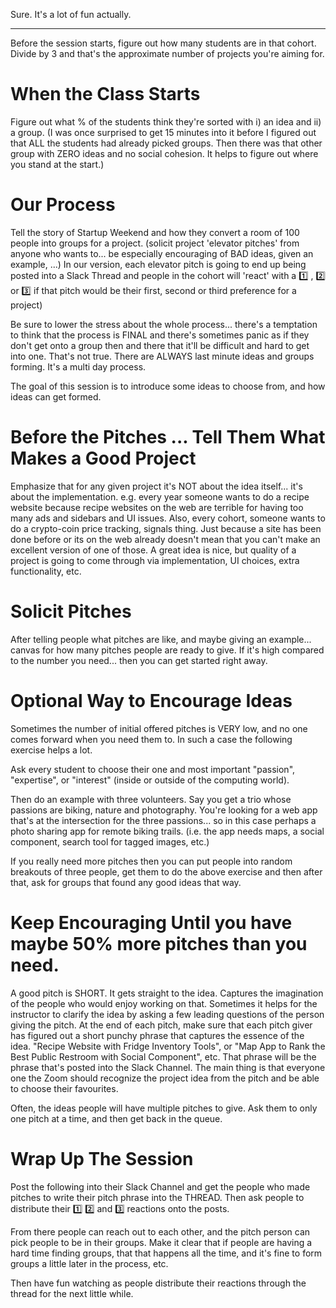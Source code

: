 Sure. It's a lot of fun actually.

***

Before the session starts, figure out how many students are in that cohort. Divide by 3 and that's the approximate number of projects you're aiming for.

# When the Class Starts

Figure out what % of the students think they're sorted with i) an idea and ii) a group. (I was once surprised to get 15 minutes into it before I figured out that ALL the students had already picked groups. Then there was that other group with ZERO ideas and no social cohesion. It helps to figure out where you stand at the start.)


# Our Process

Tell the story of Startup Weekend and how they convert a room of 100 people into groups for a project. (solicit project 'elevator pitches' from anyone who wants to... be especially encouraging of BAD ideas, given an example, ...) In our version, each elevator pitch is going to end up being posted into a Slack Thread and people in the cohort will 'react' with a :one: , :two: or :three: if that pitch would be their first, second or third preference for a project)

Be sure to lower the stress about the whole process... there's a temptation to think that the process is FINAL and there's sometimes panic as if they don't get onto a group then and there that it'll be difficult and hard to get into one. That's not true. There are ALWAYS last minute ideas and groups forming. It's a multi day process.

The goal of this session is to introduce some ideas to choose from, and how ideas can get formed.

# Before the Pitches ... Tell Them What Makes a Good Project

Emphasize that for any given project it's NOT about the idea itself... it's about the implementation. e.g. every year someone wants to do a recipe website because recipe websites on the web are terrible for having too many ads and sidebars and UI issues. Also, every cohort, someone wants to do a crypto-coin price tracking, signals thing. Just because a site has been done before or its on the web already doesn't mean that you can't make an excellent version of one of those. A great idea is nice, but quality of a project is going to come through via implementation, UI choices, extra functionality, etc.

# Solicit Pitches

After telling people what pitches are like, and maybe giving an example... canvas for how many pitches people are ready to give. If it's high compared to the number you need... then you can get started right away.

# Optional Way to Encourage Ideas

Sometimes the number of initial offered pitches is VERY low, and no one comes forward when you need them to. In such a case the following exercise helps a lot.

Ask every student to choose their one and most important "passion", "expertise", or "interest" (inside or outside of the computing world).

Then do an example with three volunteers. Say you get a trio whose passions are biking, nature and photography. You're looking for a web app that's at the intersection for the three passions... so in this case perhaps a photo sharing app for remote biking trails. (i.e. the app needs maps, a social component, search tool for tagged images, etc.)

If you really need more pitches then you can put people into random breakouts of three people, get them to do the above exercise and then after that, ask for groups that found any good ideas that way.
# Keep Encouraging Until you have maybe 50% more pitches than you need.

A good pitch is SHORT. It gets straight to the idea. Captures the imagination of the people who would enjoy working on that. Sometimes it helps for the instructor to clarify the idea by asking a few leading questions of the person giving the pitch. At the end of each pitch, make sure that each pitch giver has figured out a short punchy phrase that captures the essence of the idea. "Recipe Website with Fridge Inventory Tools", or "Map App to Rank the Best Public Restroom with Social Component", etc. That phrase will be the phrase that's posted into the Slack Channel. The main thing is that everyone one the Zoom should recognize the project idea from the pitch and be able to choose their favourites.

Often, the ideas people will have multiple pitches to give. Ask them to only one pitch at a time, and then get back in the queue.

# Wrap Up The Session

Post the following into their Slack Channel and get the people who made pitches to write their pitch phrase into the THREAD. Then ask people to distribute their :one: :two: and :three: reactions onto the posts.

From there people can reach out to each other, and the pitch person can pick people to be in their groups. Make it clear that if people are having a hard time finding groups, that that happens all the time, and it's fine to form groups a little later in the process, etc.

Then have fun watching as people distribute their reactions through the thread for the next little while.

